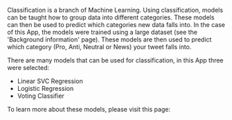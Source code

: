 

Classification is a branch of Machine Learning. Using classification, models can be taught how to group data into different categories. These models can then be used to predict which categories new data falls into. In the case of this App, the models were trained using a large dataset (see the 'Background information' page). These models are then used to predict which category (Pro, Anti, Neutral or News) your tweet falls into. 

There are many models that can be used for classification, in this App three were selected:

- Linear SVC Regression
- Logistic Regression
- Voting Classifier

To learn more about these models, please visit this page:
